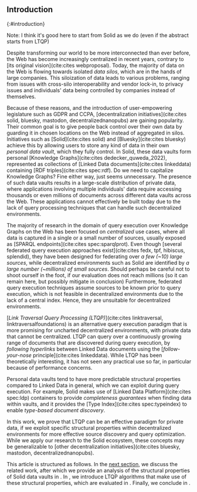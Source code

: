 ## Introduction
{:#introduction}

<span class="comment" data-author="RV">Note: I think it's good here to start from Solid as we do (even if the abstract starts from LTQP)</span>

Despite transforming our world to be more interconnected than ever before,
the Web has become increasingly centralized in recent years, contrary to [its original vision](cite:cites webproposal).
Today, the majority of data on the Web is flowing towards isolated *data silos*,
which are in the hands of large companies.
This siloization of data leads to various problems,
ranging from issues with cross-silo interoperability and vendor lock-in,
to privacy issues and individuals' data being controlled by companies instead of themselves.

Because of these reasons, and the introduction of user-empowering legislature such as GDPR and CCPA,
[decentralization initiatives](cite:cites solid, bluesky, mastodon, decentralizednanopubs) are gaining popularity.
Their common goal is
to give people back control over their own data
by guarding it in chosen locations on the Web instead of aggregated in silos.
Initiatives such as [Solid](cite:cites solid) and [Bluesky](cite:cites bluesky) achieve this by allowing users to store any kind of data in their own _personal data vault_,
which they fully control.
In Solid, these data vaults form personal [Knowledge Graphs](cite:cites dedecker_quweda_2022), represented as collections of [Linked Data documents](cite:cites linkeddata) containing [RDF triples](cite:cites spec:rdf).
<span class="comment" data-author="RV">Do we need to capitalize Knowledge Graphs? Fine either way, just seems unnecessary.</span>
The presence of such data vaults results in a large-scale distribution of private data,
where applications involving multiple individuals' data require accessing
thousands or even millions of documents
across different data vaults across the Web.
These applications cannot effectively be built today
due to the lack of query processing techniques that can handle such decentralized environments.

The majority of research in the domain of query execution over Knowledge Graphs on the Web has been focused on _centralized_ use cases,
where all data is captured in a single or a small number
of sources, usually exposed as [SPARQL endpoints](cite:cites spec:sparqlprot).
Even though [several federated query execution approaches exist](cite:cites fedx, tpf, hibiscus, splendid),
they have been designed for federating over *a few (~10) large sources*,
while decentralized environments such as Solid are identified by *a large number (~millions) of small sources*.
<span class="comment" data-author="RV">Should perhaps be careful not to shoot ourself in the foot, if our evaluation does not reach millions (so it can remain here, but possibly mitigate in conclusion)</span>
Furthermore, federated query execution techniques assume sources to be known prior to query execution,
which is not feasible in decentralized environments due to the lack of a central index.
Hence, they are unsuitable for decentralized environments.

[*Link Traversal Query Processing (LTQP)*](cite:cites linktraversal, linktraversalfoundations)
is an alternative query execution paradigm that is more promising for uncharted decentralized environments,
with private data that cannot be centralized.
LTQP can query over a continuously growing range of documents that are discovered during query execution,
by _following hyperlinks_ between Linked Data documents using the [*follow-your-nose* principle](cite:cites linkeddata).
While LTQP has been theoretically interesting, it has not seen any practical use so far,
in particular because of performance concerns.

Personal data vaults tend to have more predictable structural properties
compared to Linked Data in general,
which we can exploit during query execution.
For example, Solid makes use of [Linked Data Platform](cite:cites spec:ldp) containers
to provide _completeness guarantees_ when finding data within vaults,
and it provides the [Type Index](cite:cites spec:typeindex) to enable _type-based document discovery_.

In this work, we prove that LTQP
can be an effective paradigm for private data,
if we exploit specific structural properties within decentralized environments
for more effective source discovery and query optimization.
While we apply our research to the Solid ecosystem,
these concepts may be generalizable to [other decentralization initiatives](cite:cites bluesky, mastodon, decentralizednanopubs).

This article is structured as follows.
In the [next section](#related-work), we discuss the related work,
after which we provide an analysis of the structural properties of Solid data vaults in [](#solid).
In [](#approach), we introduce LTQP algorithms that make use of these structural properties,
which are evaluated in [](#evaluation).
Finally, we conclude in [](#conclusions).

<!--
Contributions:
- Analysis of structural properties in solid pods
- SolidBench: Benchmark to simulate a Web of data with configurable structural axioms
- Guided link traversal algorithms for querying over Solid data vaults
- Implementation of existing (all?) and new algorithms
- An evaluation of link traversal algorithms within a simulated Web of Solid data vaults
{:.todo}
-->
